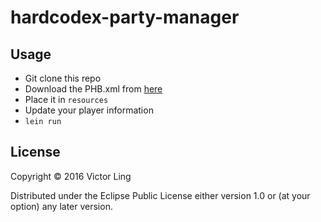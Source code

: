 # hardcodex-party-manager

## Usage

 - Git clone this repo
 - Download the PHB.xml from [here](http://beta.hardcodex.ru/spells/)
 - Place it in `resources`
 - Update your player information
 - `lein run`

## License

Copyright © 2016 Victor Ling

Distributed under the Eclipse Public License either version 1.0 or (at
your option) any later version.
